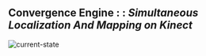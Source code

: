 ## Convergence Engine : : *Simultaneous Localization And Mapping on Kinect*
![current-state](https://github.com/Art-Stea1th/SLAM/blob/master/Screenshots/current-state.png)
